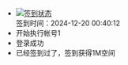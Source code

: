 - [![签到状态](https://github.com/womade/Cloud189-Actions/actions/workflows/main.yml/badge.svg?branch=main)](https://github.com/womade/Cloud189-Actions/actions/workflows/main.yml) <br> 签到时间：2024-12-20 00:40:12
- 开始执行帐号1
- 登录成功
- 已经签到过了，签到获得1M空间
